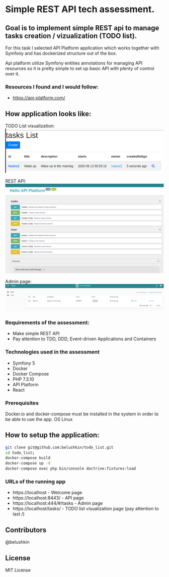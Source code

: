 # Simple REST API tech assessment.

## Goal is to implement simple REST api to manage tasks creation / vizualization (TODO list).

For this task I selected API Platform application which works together with Symfony and has dockerized structure out of the box.

Api platform utilize Symfony entities annotations for managing API resources so it is pretty simple to set up basic API with plenty of control over it.

### Resources I found and I would follow:
- https://api-platform.com/

## How application looks like:

TODO List visualization:
![alt text](./api/assets/img/image_1.png)

REST API:
![alt text](./api/assets/img/image_2.png)

Admin page:
![alt text](./api/assets/img/image_3.png)

### Requirements of the assessment:
- Make simple REST API
- Pay attention to TDD, DDD, Event-driven Applications and Containers

### Technologies used in the assessment
- Symfony 5
- Docker
- Docker Compose
- PHP 7.3.10
- API Platform
- React

### Prerequisites
Docker.io and docker-compose must be installed in the system in order to be able to use the app.
OS Linux

## How to setup the application:
```bash
git clone git@github.com:belushkin/todo_list.git
cd todo_list;
docker-compose build
docker-compose up -d
docker-compose exec php bin/console doctrine:fixtures:load
```

### URLs of the running app
- https://localhost - Welcome page
- https://localhost:8443/ - API page
- https://localhost:444/#/tasks - Admin page
- https://localhost/tasks/ - TODO list visualization page (pay attention to last /)

## Contributors
@belushkin

## License
MIT License
